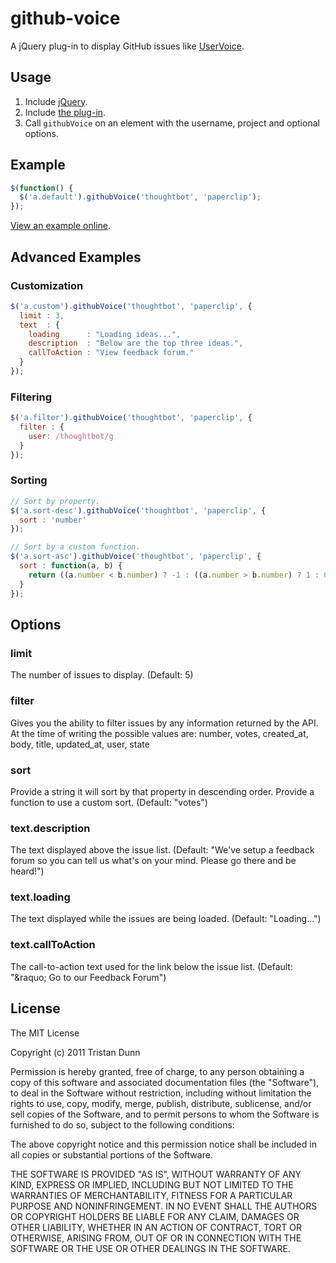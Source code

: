 # github-voice

A jQuery plug-in to display GitHub issues like [UserVoice](http://uservoice.com).

## Usage

1. Include [jQuery](http://jquery.com).
2. Include [the plug-in](https://github.com/tristandunn/github-voice/raw/master/jquery.github-voice.js).
3. Call `githubVoice` on an element with the username, project and optional options.

## Example

~~~ js
$(function() {
  $('a.default').githubVoice('thoughtbot', 'paperclip');
});
~~~

[View an example online](http://tristandunn.com/projects/github-voice/).

## Advanced Examples

### Customization

~~~ js
$('a.custom').githubVoice('thoughtbot', 'paperclip', {
  limit : 3,
  text  : {
    loading      : "Loading ideas...",
    description  : "Below are the top three ideas.",
    callToAction : "View feedback forum."
  }
});
~~~

### Filtering

~~~ js
$('a.filter').githubVoice('thoughtbot', 'paperclip', {
  filter : {
    user: /thoughtbot/g
  }
});
~~~

### Sorting

~~~ js
// Sort by property.
$('a.sort-desc').githubVoice('thoughtbot', 'paperclip', {
  sort : 'number'
});

// Sort by a custom function.
$('a.sort-asc').githubVoice('thoughtbot', 'paperclip', {
  sort : function(a, b) {
    return ((a.number < b.number) ? -1 : ((a.number > b.number) ? 1 : 0));
  }
});
~~~

## Options

### limit

The number of issues to display. (Default: 5)

### filter

Gives you the ability to filter issues by any information returned by the API. At the time of writing the possible values are: number, votes, created_at, body, title, updated_at, user, state

### sort

Provide a string it will sort by that property in descending order. Provide a function to use a custom sort. (Default: "votes")

### text.description

The text displayed above the issue list. (Default: "We've setup a feedback forum so you can tell us what's on your mind. Please go there and be heard!")

### text.loading

The text displayed while the issues are being loaded. (Default: "Loading...")

### text.callToAction

The call-to-action text used for the link below the issue list. (Default: "&#38;raquo; Go to our Feedback Forum")

## License

The MIT License

Copyright (c) 2011 Tristan Dunn

Permission is hereby granted, free of charge, to any person obtaining a copy
of this software and associated documentation files (the "Software"), to deal
in the Software without restriction, including without limitation the rights
to use, copy, modify, merge, publish, distribute, sublicense, and/or sell
copies of the Software, and to permit persons to whom the Software is
furnished to do so, subject to the following conditions:

The above copyright notice and this permission notice shall be included in
all copies or substantial portions of the Software.

THE SOFTWARE IS PROVIDED "AS IS", WITHOUT WARRANTY OF ANY KIND, EXPRESS OR
IMPLIED, INCLUDING BUT NOT LIMITED TO THE WARRANTIES OF MERCHANTABILITY,
FITNESS FOR A PARTICULAR PURPOSE AND NONINFRINGEMENT. IN NO EVENT SHALL THE
AUTHORS OR COPYRIGHT HOLDERS BE LIABLE FOR ANY CLAIM, DAMAGES OR OTHER
LIABILITY, WHETHER IN AN ACTION OF CONTRACT, TORT OR OTHERWISE, ARISING FROM,
OUT OF OR IN CONNECTION WITH THE SOFTWARE OR THE USE OR OTHER DEALINGS IN
THE SOFTWARE.
